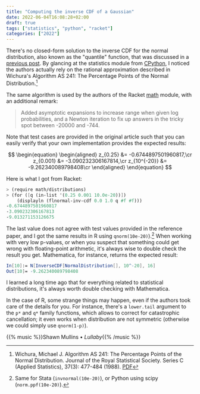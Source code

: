 ```yaml
---
title: "Computing the inverse CDF of a Gaussian"
date: 2022-06-04T16:08:28+02:00
draft: true
tags: ["statistics", "python", "racket"]
categories: ["2022"]
---
```


There's no closed-form solution to the inverse CDF for the normal distribution, also known as the "quantile" function, that was discussed in a [previous post]. By glancing at the statistics module from [CPython], I noticed the authors actually rely on the rational approximation described in Wichura's Algorithm AS 241: The Percentage Points of the Normal Distribution.[^1]

The same algorithm is used by the authors of the Racket [math] module, with an additional remark:

> Added asymptotic expansions to increase range when given log probabilities, and a Newton iteration to fix up answers in the tricky spot between -20000 and -744.

Note that test cases are provided in the original article such that you can easily verify that your own implementation provides the expected results:

$$
\begin{equation}
\begin{aligned}
z_{0.25} &= -0.6744897501960817,\cr
z_{0.001} &= -3.090232306167814,\cr
z_{10^{-20}} &= -9.262340089798408\cr
\end{aligned}
\end{equation}
$$

Here is what I got from Racket:

```scheme
> (require math/distributions)
> (for ([q (in-list '(0.25 0.001 10.0e-20))])
    (displayln (flnormal-inv-cdf 0.0 1.0 q #f #f)))
-0.6744897501960817
-3.090232306167813
-9.013271153126675
```

The last value does not agree with test values provided in the reference paper, and I got the same results in R using `qnorm(10e-20)`).[^2] When working with very low p-values, or when you suspect that something could get wrong with floating-point arithmetic, it's always wise to double check the result you get. Mathematica, for instance, returns the expected result:

```mathematica
In[10]:= N[InverseCDF[NormalDistribution[], 10^-20], 16]
Out[10]= -9.262340089798408
```

I learned a long time ago that for everything related to statistical distributions, it's always worth double checking with Mathematica.

In the case of R, some strange things may happen, even if the authors took care of the details for you. For instance, there's a `lower.tail` argument to the `p*` and `q*` family functions, which allows to correct for catastrophic cancellation; it even works when distribution are not symmetric (otherwise we could simply use `qnorm(1-p)`).

{{% music %}}Shawn Mullins • _Lullaby_{{% /music %}}

[^1]: Wichura, Michael J. Algorithm AS 241: The Percentage Points of the Normal Distribution. Journal of the Royal Statistical Society. Series C (Applied Statistics), 37(3): 477-484 (1988). [PDF](https://csg.sph.umich.edu/abecasis/gas_power_calculator/algorithm-as-241-the-percentage-points-of-the-normal-distribution.pdf)
[^2]: Same for Stata (`invnormal(10e-20)`), or Python using scipy (`norm.ppf(10e-20)`).

[previous post]: /post/inverse-cdf-random-sampling/
[cpython]: https://github.com/python/cpython
[math]: https://docs.racket-lang.org/math/
